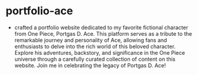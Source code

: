 # portfolio-ace
- crafted a portfolio website dedicated to my favorite fictional character from One Piece, Portgas D. Ace. This platform serves as a tribute to the remarkable journey and personality of Ace, allowing fans and enthusiasts to delve into the rich world of this beloved character. Explore his adventures, backstory, and significance in the One Piece universe through a carefully curated collection of content on this website. Join me in celebrating the legacy of Portgas D. Ace!
